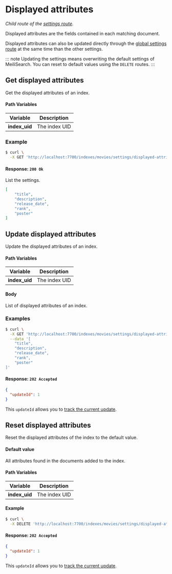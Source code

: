 # Displayed attributes

_Child route of the [settings route](/references/settings.md)._

Displayed attributes are the fields contained in each matching document.

Displayed attributes can also be updated directly through the [global settings route](/references/settings.md#update-settings) at the same time than the other settings.

::: note
Updating the settings means overwriting the default settings of MeiliSearch. You can reset to default values using the `DELETE` routes.
:::

## Get displayed attributes

<RouteHighlighter method="GET" route="/indexes/:index_uid/settings/displayed-attributes" />

Get the displayed attributes of an index.

#### Path Variables

| Variable          | Description           |
|-------------------|-----------------------|
| **index_uid**         | The index UID |

### Example

```bash
$ curl \
  -X GET 'http://localhost:7700/indexes/movies/settings/displayed-attributes'
```

#### Response: `200 Ok`

List the settings.

```json
[
    "title",
    "description",
    "release_date",
    "rank",
    "poster"
]
```

## Update displayed attributes

<RouteHighlighter method="POST" route="/indexes/:index_uid/settings/displayed-attributes" />

Update the displayed attributes of an index.

#### Path Variables

| Variable          | Description           |
|-------------------|-----------------------|
| **index_uid**         | The index UID |

#### Body

List of displayed attributes of an index.

### Examples

```bash
$ curl \
  -X GET 'http://localhost:7700/indexes/movies/settings/displayed-attributes' \
  --data '[
    "title",
    "description",
    "release_date",
    "rank",
    "poster"
]'
```

#### Response: `202 Accepted`

```json
{
  "updateId": 1
}
```
This `updateId` allows you to [track the current update](/references/updates.md).

## Reset displayed attributes

<RouteHighlighter method="DELETE" route="/indexes/:index_uid/settings/displayed-attributes"/>

Reset the displayed attributes of the index to the default value.

#### Default value

All attributes found in the documents added to the index.

#### Path Variables

| Variable          | Description           |
|-------------------|-----------------------|
| **index_uid**         | The index UID |

#### Example
```bash
$ curl \
  -X DELETE 'http://localhost:7700/indexes/movies/settings/displayed-attributes'
```

#### Response: `202 Accepted`

```json
{
  "updateId": 1
}
```
This `updateId` allows you to [track the current update](/references/updates.md).
